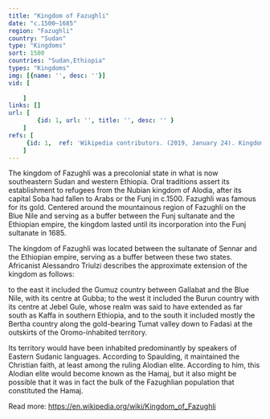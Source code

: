 ```yaml
---
title: "Kingdom of Fazughli"
date: "c.1500–1685"
region: "Fazughli"
country: "Sudan" 
type: "Kingdoms"
sort: 1500
countries: "Sudan,Ethiopia"
types: "Kingdoms"
img: [{name: '', desc: ''}]
vid: [
        
    ]
links: []
url: [
        {id: 1, url: '', title: '', desc: '' }
    ]
refs: [
     {id: 1,  ref: 'Wikipedia contributors. (2019, January 24). Kingdom of Fazughli. In Wikipedia, The Free Encyclopedia. Retrieved 19:55, February 3, 2019, from ', url: 'https://en.wikipedia.org/w/index.php?title=Kingdom_of_Fazughli&oldid=880020519'}
    ]
---
```

The kingdom of Fazughli was a precolonial state in what is now southeastern Sudan and western Ethiopia. Oral traditions assert its establishment to refugees from the Nubian kingdom of Alodia, after its capital Soba had fallen to Arabs or the Funj in c.1500. Fazughli was famous for its gold. Centered around the mountainous region of Fazughli on the Blue Nile and serving as a buffer between the Funj sultanate and the Ethiopian empire, the kingdom lasted until its incorporation into the Funj sultanate in 1685.

The kingdom of Fazughli was located between the sultanate of Sennar and the Ethiopian empire, serving as a buffer between these two states. Africanist Alessandro Triulzi describes the approximate extension of the kingdom as follows:

to the east it included the Gumuz country between Gallabat and the Blue Nile, with its centre at Gubba; to the west it included the Burun country with its centre at Jebel Gule, whose realm was said to have extended as far south as Kaffa in southern Ethiopia, and to the south it included mostly the Bertha country along the gold-bearing Tumat valley down to Fadasi at the outskirts of the Oromo-inhabited territory.

Its territory would have been inhabited predominantly by speakers of Eastern Sudanic languages. According to Spaulding, it maintained the Christian faith, at least among the ruling Alodian elite. According to him, this Alodian elite would become known as the Hamaj, but it also might be possible that it was in fact the bulk of the Fazughlian population that constituted the Hamaj.

Read more: https://en.wikipedia.org/wiki/Kingdom_of_Fazughli